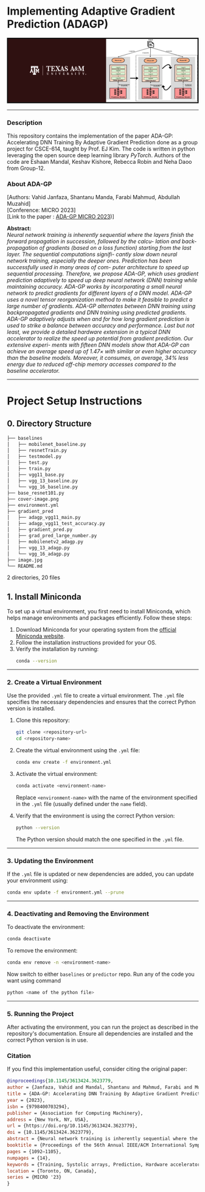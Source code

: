 # **Implementing Adaptive Gradient Prediction (ADAGP)**

<p align="center">
  <img src="cover-image.png" alt="Project Title Image" width="800">
</p>

---

### **Description**
This repository contains the implementation of the paper ADA-GP: Accelerating DNN Training By Adaptive Gradient Prediction done as a group project for CSCE-614, taught by Prof. EJ Kim. The code is written in python leveraging the open source deep learning library *PyTorch*. Authors of the code are Eshaan Mandal, Keshav Kishore, Rebecca Robin and Neha Daoo from Group-12.

### About  **ADA-GP** 
[Authors: Vahid Janfaza, Shantanu Manda, Farabi Mahmud, Abdullah Muzahid]  
[Conference: MICRO 2023]  
[Link to the paper : [ADA-GP MICRO 2023](https://people.tamu.edu/~abdullah.muzahid/files/adagp.pdf))]

**Abstract:**  
*Neural network training is inherently sequential where the layers
finish the forward propagation in succession, followed by the calcu-
lation and back-propagation of gradients (based on a loss function)
starting from the last layer. The sequential computations signifi-
cantly slow down neural network training, especially the deeper
ones. Prediction has been successfully used in many areas of com-
puter architecture to speed up sequential processing. Therefore,
we propose ADA-GP, which uses gradient prediction adaptively to
speed up deep neural network (DNN) training while maintaining
accuracy. ADA-GP works by incorporating a small neural network
to predict gradients for different layers of a DNN model. ADA-GP
uses a novel tensor reorganization method to make it feasible to
predict a large number of gradients. ADA-GP alternates between
DNN training using backpropagated gradients and DNN training
using predicted gradients. ADA-GP adaptively adjusts when and
for how long gradient prediction is used to strike a balance between
accuracy and performance. Last but not least, we provide a detailed
hardware extension in a typical DNN accelerator to realize the
speed up potential from gradient prediction. Our extensive experi-
ments with fifteen DNN models show that ADA-GP can achieve
an average speed up of 1.47× with similar or even higher accuracy
than the baseline models. Moreover, it consumes, on average, 34%
less energy due to reduced off-chip memory accesses compared to
the baseline accelerator.*

---
# Project Setup Instructions
## 0. Directory Structure
```.
├── baselines
│   ├── mobilenet_baseline.py
│   ├── resnetTrain.py
│   ├── testmodel.py
│   ├── test.py
│   ├── train.py
│   ├── vgg11_base.py
│   ├── vgg_13_baseline.py
│   └── vgg_16_baseline.py
├── base_resnet101.py
├── cover-image.png
├── environment.yml
├── gradient_pred
│   ├── adagp_vgg11_main.py
│   ├── adagp_vgg11_test_accuracy.py
│   ├── gradient_pred.py
│   ├── grad_pred_large_number.py
│   ├── mobilenetv2_adagp.py
│   ├── vgg_13_adagp.py
│   └── vgg_16_adagp.py
├── image.jpg
└── README.md
```

2 directories, 20 files


## 1. Install Miniconda
To set up a virtual environment, you first need to install Miniconda, which helps manage environments and packages efficiently. Follow these steps:

1. Download Miniconda for your operating system from the [official Miniconda website](https://docs.conda.io/en/latest/miniconda.html).
2. Follow the installation instructions provided for your OS.
3. Verify the installation by running:
   ```bash
   conda --version
   ```

---

### 2. Create a Virtual Environment
Use the provided `.yml` file to create a virtual environment. The `.yml` file specifies the necessary dependencies and ensures that the correct Python version is installed.

1. Clone this repository:
   ```bash
   git clone <repository-url>
   cd <repository-name>
   ```

2. Create the virtual environment using the `.yml` file:
   ```bash
   conda env create -f environment.yml
   ```

3. Activate the virtual environment:
   ```bash
   conda activate <environment-name>
   ```
   Replace `<environment-name>` with the name of the environment specified in the `.yml` file (usually defined under the `name` field).

4. Verify that the environment is using the correct Python version:
   ```bash
   python --version
   ```
   The Python version should match the one specified in the `.yml` file.

---

### 3. Updating the Environment
If the `.yml` file is updated or new dependencies are added, you can update your environment using:
```bash
conda env update -f environment.yml --prune
```

---

### 4. Deactivating and Removing the Environment
To deactivate the environment:
```bash
conda deactivate
```

To remove the environment:
```bash
conda env remove -n <environment-name>
```

Now switch to either ```baselines``` or ```predictor``` repo. Run any of the code you want using command

```bash
python <name of the python file>
```

---

### 5. Running the Project
After activating the environment, you can run the project as described in the repository's documentation. Ensure all dependencies are installed and the correct Python version is in use.

### **Citation**
If you find this implementation useful, consider citing the original paper:
```bibtex
@inproceedings{10.1145/3613424.3623779,
author = {Janfaza, Vahid and Mandal, Shantanu and Mahmud, Farabi and Muzahid, Abdullah},
title = {ADA-GP: Accelerating DNN Training By Adaptive Gradient Prediction},
year = {2023},
isbn = {9798400703294},
publisher = {Association for Computing Machinery},
address = {New York, NY, USA},
url = {https://doi.org/10.1145/3613424.3623779},
doi = {10.1145/3613424.3623779},
abstract = {Neural network training is inherently sequential where the layers finish the forward propagation in succession, followed by the calculation and back-propagation of gradients (based on a loss function) starting from the last layer. The sequential computations significantly slow down neural network training, especially the deeper ones. Prediction has been successfully used in many areas of computer architecture to speed up sequential processing. Therefore, we propose ADA-GP, which uses gradient prediction adaptively to speed up deep neural network (DNN) training while maintaining accuracy. ADA-GP works by incorporating a small neural network to predict gradients for different layers of a DNN model. ADA-GP uses a novel tensor reorganization method to make it feasible to predict a large number of gradients. ADA-GP alternates between DNN training using backpropagated gradients and DNN training using predicted gradients. ADA-GP adaptively adjusts when and for how long gradient prediction is used to strike a balance between accuracy and performance. Last but not least, we provide a detailed hardware extension in a typical DNN accelerator to realize the speed up potential from gradient prediction. Our extensive experiments with fifteen DNN models show that ADA-GP can achieve an average speed up of 1.47 \texttimes{} with similar or even higher accuracy than the baseline models. Moreover, it consumes, on average, 34\% less energy due to reduced off-chip memory accesses compared to the baseline accelerator.},
booktitle = {Proceedings of the 56th Annual IEEE/ACM International Symposium on Microarchitecture},
pages = {1092–1105},
numpages = {14},
keywords = {Training, Systolic arrays, Prediction, Hardware accelerators},
location = {Toronto, ON, Canada},
series = {MICRO '23}
}
